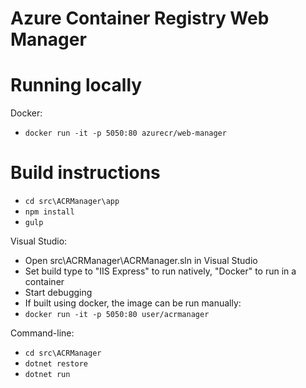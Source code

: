 # Azure Container Registry Web Manager

# Running locally
Docker:
- `docker run -it -p 5050:80 azurecr/web-manager`

# Build instructions
- `cd src\ACRManager\app`
- `npm install`
- `gulp`

Visual Studio:
- Open src\ACRManager\ACRManager.sln in Visual Studio
- Set build type to "IIS Express" to run natively, "Docker" to run in a container
- Start debugging
- If built using docker, the image can be run manually:
- `docker run -it -p 5050:80 user/acrmanager`

Command-line:
- `cd src\ACRManager`
- `dotnet restore`
- `dotnet run`
